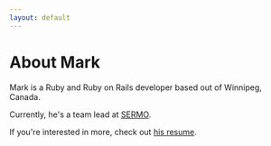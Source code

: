 ```yaml
---
layout: default
---
```


# About Mark

Mark is a Ruby and Ruby on Rails developer based out of Winnipeg, Canada.

Currently, he's a team lead at [SERMO](http://www.sermo.com).

If you're interested in more, check out [his resume](/resume.html).

